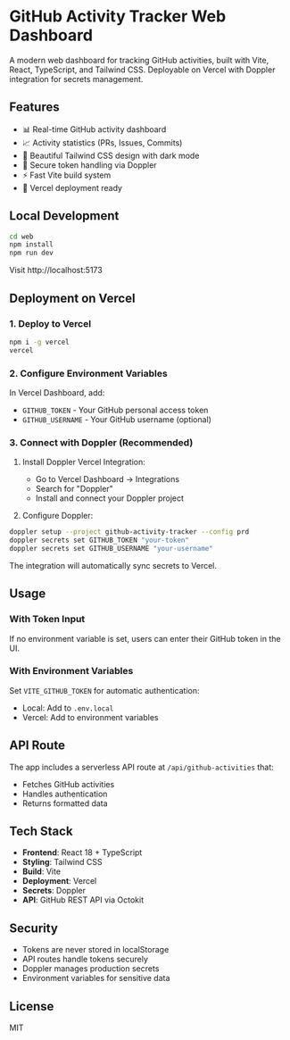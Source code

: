 # GitHub Activity Tracker Web Dashboard

A modern web dashboard for tracking GitHub activities, built with Vite, React, TypeScript, and Tailwind CSS. Deployable on Vercel with Doppler integration for secrets management.

## Features

- 📊 Real-time GitHub activity dashboard
- 📈 Activity statistics (PRs, Issues, Commits)
- 🎨 Beautiful Tailwind CSS design with dark mode
- 🔐 Secure token handling via Doppler
- ⚡ Fast Vite build system
- 🚀 Vercel deployment ready

## Local Development

```bash
cd web
npm install
npm run dev
```

Visit http://localhost:5173

## Deployment on Vercel

### 1. Deploy to Vercel

```bash
npm i -g vercel
vercel
```

### 2. Configure Environment Variables

In Vercel Dashboard, add:
- `GITHUB_TOKEN` - Your GitHub personal access token
- `GITHUB_USERNAME` - Your GitHub username (optional)

### 3. Connect with Doppler (Recommended)

1. Install Doppler Vercel Integration:
   - Go to Vercel Dashboard → Integrations
   - Search for "Doppler"
   - Install and connect your Doppler project

2. Configure Doppler:
```bash
doppler setup --project github-activity-tracker --config prd
doppler secrets set GITHUB_TOKEN "your-token"
doppler secrets set GITHUB_USERNAME "your-username"
```

The integration will automatically sync secrets to Vercel.

## Usage

### With Token Input
If no environment variable is set, users can enter their GitHub token in the UI.

### With Environment Variables
Set `VITE_GITHUB_TOKEN` for automatic authentication:
- Local: Add to `.env.local`
- Vercel: Add to environment variables

## API Route

The app includes a serverless API route at `/api/github-activities` that:
- Fetches GitHub activities
- Handles authentication
- Returns formatted data

## Tech Stack

- **Frontend**: React 18 + TypeScript
- **Styling**: Tailwind CSS
- **Build**: Vite
- **Deployment**: Vercel
- **Secrets**: Doppler
- **API**: GitHub REST API via Octokit

## Security

- Tokens are never stored in localStorage
- API routes handle tokens securely
- Doppler manages production secrets
- Environment variables for sensitive data

## License

MIT